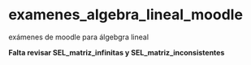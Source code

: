 # examenes_algebra_lineal_moodle
exámenes de moodle para álgebgra lineal


**Falta revisar SEL_matriz_infinitas y SEL_matriz_inconsistentes** 